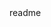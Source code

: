 <snippet>
  <content><![CDATA[
# ${1: Elevation Trainer}
Elevation Trainer is the simple solution to searching locations at your desired elevation for cardiovascular endurance training purposes.  A simply user login helps you start and view commitments.  Written in Node with Express, MongoDB and AngularJS.
## Usage
Serves as an example SPA in MEAN
]]></content>
  <tabTrigger>readme</tabTrigger>
</snippet>
